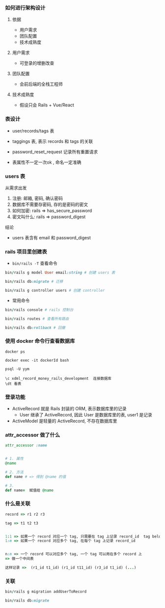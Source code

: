 ### 如何进行架构设计

1. 依据

   - 用户需求
   - 团队配置
   - 技术成熟度

2. 用户需求

   - 可登录的增删改查

3. 团队配置

   - 会前后端的全栈工程师

4. 技术成熟度

   - 假设只会 Rails + Vue/React

### 表设计

- user/records/tags 表
- taggings 表, 表示 records 和 tags 的关联
- password_reset_request 记录所有重置请求

- 表属性不一定一次ok , 命名一定准确


### users 表

从需求出发

1. 注册: 邮箱, 密码, 确认密码
2. 数据库不需要存密码, 存的是密码的密文
3. 如何加密: rails => has_secure_password
4. 密文叫什么: rails => password_digest


结论

- users 表含有 email 和 password_digest


### rails 项目里创建表

- `bin/rails -T` 查看命令

```rb
bin/rails g model User email:string # 创建 users 表

bin/rails db:migrate # 迁移

bin/rails g controller users # 创建 controller
```

- 常用命令

```rb
bin/rails console # rails 控制台

bin/rails routes # 查看所有路由

bin/rails db:rollback # 回撤
```

### 使用 docker 命令行查看数据库

```
docker ps

docker exec -it dockerId bash

psql -U yym

\c xdml_record_money_rails_development  连接数据库
\dt 看表
```


### 登录功能

- ActiveRecord 就是 Rails 封装的 ORM, 表示数据库里的记录
   - User 继承了 ActiveRecord, 因此 User 是数据库里的表, user1 是记录
- ActiveModel 是轻量的 ActiveRecord, 不存在数据库里


### attr_accessor 做了什么

```rb
attr_accessor :name


# 1. 属性
@name

# 2. 方法
def name # => 得到 @name 的值

# 3.
def name=  赋值给 @name
```


### 什么是关联

```rb
record => r1 r2 r3

tag => t1 t2 t3


1:1 => 如果一个 record 对应一个 tag, 只需要在 tag 上记录 record_id  tag belongs_to record
1:n => 如果一个 record 对应多个 tag, 在每个 tag 上记录 record_id


n:n => 一个 record 可以对应多个 tag, 一个 tag 可以用在多个 record 上
=> 做一个中间表

这样记录 =>  (r1_id t1_id) (r1_id t11_id) (r3_id t1_id) (...)
```

### 关联

```rb
bin/rails g migration addUserToRecord

bin/rails db:migrate
```